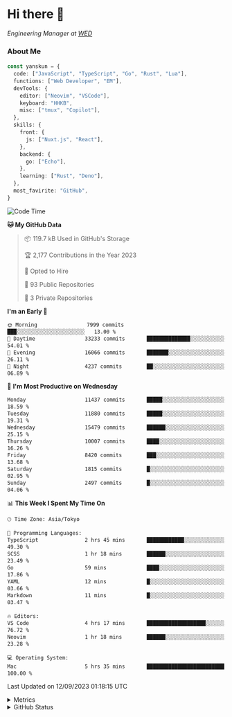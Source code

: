# Hi there&nbsp;:wave:

<!-- ![Alt text](https://spotify-recently-played-readme.vercel.app/api?user=31kynbuubkiu3r4qh4hjuaglhfay) -->

_Engineering Manager at [WED](https://github.com/wedinc)_

### About Me

```ts
const yanskun = {
  code: ["JavaScript", "TypeScript", "Go", "Rust", "Lua"],
  functions: ["Web Developer", "EM"],
  devTools: {
    editor: ["Neovim", "VSCode"],
    keyboard: "HHKB",
    misc: ["tmux", "Copilot"],
  },
  skills: {
    front: {
      js: ["Nuxt.js", "React"],
    },
    backend: {
      go: ["Echo"],
    },
    learning: ["Rust", "Deno"],
  },
  most_favirite: "GitHub",
}
```

<!--START_SECTION:waka-->
![Code Time](http://img.shields.io/badge/Code%20Time-469%20hrs%2046%20mins-blue)

**🐱 My GitHub Data** 

> 📦 119.7 kB Used in GitHub's Storage 
 > 
> 🏆 2,177 Contributions in the Year 2023
 > 
> 💼 Opted to Hire
 > 
> 📜 93 Public Repositories 
 > 
> 🔑 3 Private Repositories 
 > 
**I'm an Early 🐤** 

```text
🌞 Morning                7999 commits        ███░░░░░░░░░░░░░░░░░░░░░░   13.00 % 
🌆 Daytime                33233 commits       ██████████████░░░░░░░░░░░   54.01 % 
🌃 Evening                16066 commits       ███████░░░░░░░░░░░░░░░░░░   26.11 % 
🌙 Night                  4237 commits        ██░░░░░░░░░░░░░░░░░░░░░░░   06.89 % 
```
📅 **I'm Most Productive on Wednesday** 

```text
Monday                   11437 commits       █████░░░░░░░░░░░░░░░░░░░░   18.59 % 
Tuesday                  11880 commits       █████░░░░░░░░░░░░░░░░░░░░   19.31 % 
Wednesday                15479 commits       ██████░░░░░░░░░░░░░░░░░░░   25.15 % 
Thursday                 10007 commits       ████░░░░░░░░░░░░░░░░░░░░░   16.26 % 
Friday                   8420 commits        ███░░░░░░░░░░░░░░░░░░░░░░   13.68 % 
Saturday                 1815 commits        █░░░░░░░░░░░░░░░░░░░░░░░░   02.95 % 
Sunday                   2497 commits        █░░░░░░░░░░░░░░░░░░░░░░░░   04.06 % 
```


📊 **This Week I Spent My Time On** 

```text
🕑︎ Time Zone: Asia/Tokyo

💬 Programming Languages: 
TypeScript               2 hrs 45 mins       ████████████░░░░░░░░░░░░░   49.30 % 
SCSS                     1 hr 18 mins        ██████░░░░░░░░░░░░░░░░░░░   23.49 % 
Go                       59 mins             ████░░░░░░░░░░░░░░░░░░░░░   17.86 % 
YAML                     12 mins             █░░░░░░░░░░░░░░░░░░░░░░░░   03.66 % 
Markdown                 11 mins             █░░░░░░░░░░░░░░░░░░░░░░░░   03.47 % 

🔥 Editors: 
VS Code                  4 hrs 17 mins       ███████████████████░░░░░░   76.72 % 
Neovim                   1 hr 18 mins        ██████░░░░░░░░░░░░░░░░░░░   23.28 % 

💻 Operating System: 
Mac                      5 hrs 35 mins       █████████████████████████   100.00 % 
```


 Last Updated on 12/09/2023 01:18:15 UTC
<!--END_SECTION:waka-->

<details>
  <summary>Metrics</summary>
  <img src="https://github.com/yanskun/yanskun/blob/main/github-metrics.svg" alt="Metrics">
</details>

<details>
  <summary>GitHub Status</summary>
  <picture>
    <source media="(prefers-color-scheme: dark)" srcset="https://raw.githubusercontent.com/yanskun/yanskun/master/profile-summary-card-output/nord_dark/0-profile-details.svg">
   <img src="https://raw.githubusercontent.com/yanskun/yanskun/master/profile-summary-card-output/default/0-profile-details.svg">
  </picture>
  <br>
  <picture>
    <source media="(prefers-color-scheme: dark)" srcset="https://raw.githubusercontent.com/yanskun/yanskun/master/profile-summary-card-output/nord_dark/1-repos-per-language.svg">
   <img src="https://raw.githubusercontent.com/yanskun/yanskun/master/profile-summary-card-output/default/1-repos-per-language.svg">
  </picture>
  <picture>
    <source media="(prefers-color-scheme: dark)" srcset="https://raw.githubusercontent.com/yanskun/yanskun/master/profile-summary-card-output/nord_dark/2-most-commit-language.svg">
   <img src="https://raw.githubusercontent.com/yanskun/yanskun/master/profile-summary-card-output/default/2-most-commit-language.svg">
  </picture>
  <br>
  <picture>
    <source media="(prefers-color-scheme: dark)" srcset="https://raw.githubusercontent.com/yanskun/yanskun/master/profile-summary-card-output/nord_dark/3-stats.svg">
   <img src="https://raw.githubusercontent.com/yanskun/yanskun/master/profile-summary-card-output/default/3-stats.svg">
  </picture>
  <picture>
    <source media="(prefers-color-scheme: dark)" srcset="https://raw.githubusercontent.com/yanskun/yanskun/master/profile-summary-card-output/nord_dark/4-productive-time.svg">
   <img src="https://raw.githubusercontent.com/yanskun/yanskun/master/profile-summary-card-output/default/4-productive-time.svg">
  </picture>
</details>
